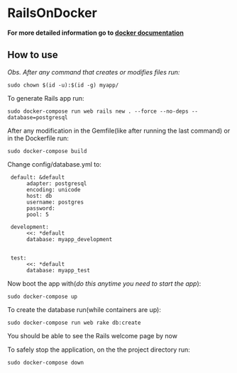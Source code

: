 # RailsOnDocker

__For more detailed information go to [docker documentation](https://docs.docker.com/compose/rails/)__

## How to use

_Obs. After any command that creates or modifies files run:_
```
sudo chown $(id -u):$(id -g) myapp/
```

To generate Rails app run:
```
sudo docker-compose run web rails new . --force --no-deps --database=postgresql
```

After any modification in the Gemfile(like after running the last command) or in the Dockerfile run:
```
sudo docker-compose build
```

Change config/database.yml to:
```
 default: &default
	  adapter: postgresql
	  encoding: unicode
	  host: db
	  username: postgres
	  password:
	  pool: 5
 
 development:
	  <<: *default
	  database: myapp_development
 
 
 test:
	  <<: *default
	  database: myapp_test
```

Now boot the app with(_do this anytime you need to start the app_):
```
sudo docker-compose up
```

To create the database run(while containers are up):
```
sudo docker-compose run web rake db:create
```

You should be able to see the Rails welcome page by now

To safely stop the application, on the the project directory run:
```
sudo docker-compose down
```
